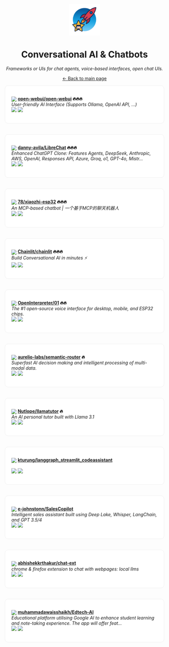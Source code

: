 <p align="center"><img src="../assets/awesome-logo.png" width="100" alt="Awesome Repos"/></p>
<h1 align="center">Conversational AI & Chatbots</h1>
<p align="center"><i>Frameworks or UIs for chat agents, voice-based interfaces, open chat UIs.</i></p>

<p align="center"><a href="../README.md">← Back to main page</a></p>

<div align="left" style="border:1px solid #eee; border-radius:10px; padding:18px 20px; background:#fff;">

<img src="https://avatars.githubusercontent.com/u/158137808?v=4" width="32" style="vertical-align:middle;"/> <strong><a href="https://github.com/open-webui/open-webui">open-webui/open-webui</a> 🔥🔥🔥</strong><br/>
<em>User-friendly AI Interface (Supports Ollama, OpenAI API, ...)</em><br/>
<span>
<a href="https://github.com/open-webui/open-webui/stargazers"><img src="https://img.shields.io/github/stars/open-webui/open-webui?style=flat-square&labelColor=343b41"></a>
<a href="https://github.com/open-webui/open-webui/network/members"><img src="https://img.shields.io/github/forks/open-webui/open-webui?style=flat-square&labelColor=343b41"></a>
</span>
</div><br><br>

<div align="left" style="border:1px solid #eee; border-radius:10px; padding:18px 20px; background:#fff;">

<img src="https://avatars.githubusercontent.com/u/110412045?v=4" width="32" style="vertical-align:middle;"/> <strong><a href="https://github.com/danny-avila/LibreChat">danny-avila/LibreChat</a> 🔥🔥🔥</strong><br/>
<em>Enhanced ChatGPT Clone: Features Agents, DeepSeek, Anthropic, AWS, OpenAI, Responses API, Azure, Groq, o1, GPT-4o, Mistr...</em><br/>
<span>
<a href="https://github.com/danny-avila/LibreChat/stargazers"><img src="https://img.shields.io/github/stars/danny-avila/LibreChat?style=flat-square&labelColor=343b41"></a>
<a href="https://github.com/danny-avila/LibreChat/network/members"><img src="https://img.shields.io/github/forks/danny-avila/LibreChat?style=flat-square&labelColor=343b41"></a>
</span>
</div><br><br>

<div align="left" style="border:1px solid #eee; border-radius:10px; padding:18px 20px; background:#fff;">

<img src="https://avatars.githubusercontent.com/u/4488133?v=4" width="32" style="vertical-align:middle;"/> <strong><a href="https://github.com/78/xiaozhi-esp32">78/xiaozhi-esp32</a> 🔥🔥🔥</strong><br/>
<em>An MCP-based chatbot | 一个基于MCP的聊天机器人</em><br/>
<span>
<a href="https://github.com/78/xiaozhi-esp32/stargazers"><img src="https://img.shields.io/github/stars/78/xiaozhi-esp32?style=flat-square&labelColor=343b41"></a>
<a href="https://github.com/78/xiaozhi-esp32/network/members"><img src="https://img.shields.io/github/forks/78/xiaozhi-esp32?style=flat-square&labelColor=343b41"></a>
</span>
</div><br><br>

<div align="left" style="border:1px solid #eee; border-radius:10px; padding:18px 20px; background:#fff;">

<img src="https://avatars.githubusercontent.com/u/128686189?v=4" width="32" style="vertical-align:middle;"/> <strong><a href="https://github.com/Chainlit/chainlit">Chainlit/chainlit</a> 🔥🔥🔥</strong><br/>
<em>Build Conversational AI in minutes ⚡️</em><br/>
<span>
<a href="https://github.com/Chainlit/chainlit/stargazers"><img src="https://img.shields.io/github/stars/Chainlit/chainlit?style=flat-square&labelColor=343b41"></a>
<a href="https://github.com/Chainlit/chainlit/network/members"><img src="https://img.shields.io/github/forks/Chainlit/chainlit?style=flat-square&labelColor=343b41"></a>
</span>
</div><br><br>

<div align="left" style="border:1px solid #eee; border-radius:10px; padding:18px 20px; background:#fff;">

<img src="https://avatars.githubusercontent.com/u/163192481?v=4" width="32" style="vertical-align:middle;"/> <strong><a href="https://github.com/OpenInterpreter/01">OpenInterpreter/01</a> 🔥🔥</strong><br/>
<em>The #1 open-source voice interface for desktop, mobile, and ESP32 chips.</em><br/>
<span>
<a href="https://github.com/OpenInterpreter/01/stargazers"><img src="https://img.shields.io/github/stars/OpenInterpreter/01?style=flat-square&labelColor=343b41"></a>
<a href="https://github.com/OpenInterpreter/01/network/members"><img src="https://img.shields.io/github/forks/OpenInterpreter/01?style=flat-square&labelColor=343b41"></a>
</span>
</div><br><br>

<div align="left" style="border:1px solid #eee; border-radius:10px; padding:18px 20px; background:#fff;">

<img src="https://avatars.githubusercontent.com/u/69076224?v=4" width="32" style="vertical-align:middle;"/> <strong><a href="https://github.com/aurelio-labs/semantic-router">aurelio-labs/semantic-router</a> 🔥</strong><br/>
<em>Superfast AI decision making and intelligent processing of multi-modal data.</em><br/>
<span>
<a href="https://github.com/aurelio-labs/semantic-router/stargazers"><img src="https://img.shields.io/github/stars/aurelio-labs/semantic-router?style=flat-square&labelColor=343b41"></a>
<a href="https://github.com/aurelio-labs/semantic-router/network/members"><img src="https://img.shields.io/github/forks/aurelio-labs/semantic-router?style=flat-square&labelColor=343b41"></a>
</span>
</div><br><br>

<div align="left" style="border:1px solid #eee; border-radius:10px; padding:18px 20px; background:#fff;">

<img src="https://avatars.githubusercontent.com/u/63742054?v=4" width="32" style="vertical-align:middle;"/> <strong><a href="https://github.com/Nutlope/llamatutor">Nutlope/llamatutor</a> 🔥</strong><br/>
<em>An AI personal tutor built with Llama 3.1</em><br/>
<span>
<a href="https://github.com/Nutlope/llamatutor/stargazers"><img src="https://img.shields.io/github/stars/Nutlope/llamatutor?style=flat-square&labelColor=343b41"></a>
<a href="https://github.com/Nutlope/llamatutor/network/members"><img src="https://img.shields.io/github/forks/Nutlope/llamatutor?style=flat-square&labelColor=343b41"></a>
</span>
</div><br><br>

<div align="left" style="border:1px solid #eee; border-radius:10px; padding:18px 20px; background:#fff;">

<img src="https://avatars.githubusercontent.com/u/37293938?v=4" width="32" style="vertical-align:middle;"/> <strong><a href="https://github.com/kturung/langgraph_streamlit_codeassistant">kturung/langgraph_streamlit_codeassistant</a> </strong><br/>
<em></em><br/>
<span>
<a href="https://github.com/kturung/langgraph_streamlit_codeassistant/stargazers"><img src="https://img.shields.io/github/stars/kturung/langgraph_streamlit_codeassistant?style=flat-square&labelColor=343b41"></a>
<a href="https://github.com/kturung/langgraph_streamlit_codeassistant/network/members"><img src="https://img.shields.io/github/forks/kturung/langgraph_streamlit_codeassistant?style=flat-square&labelColor=343b41"></a>
</span>
</div><br><br>

<div align="left" style="border:1px solid #eee; border-radius:10px; padding:18px 20px; background:#fff;">

<img src="https://avatars.githubusercontent.com/u/30129211?v=4" width="32" style="vertical-align:middle;"/> <strong><a href="https://github.com/e-johnstonn/SalesCopilot">e-johnstonn/SalesCopilot</a> </strong><br/>
<em>Intelligent sales assistant built using Deep Lake, Whisper, LangChain, and GPT 3.5/4</em><br/>
<span>
<a href="https://github.com/e-johnstonn/SalesCopilot/stargazers"><img src="https://img.shields.io/github/stars/e-johnstonn/SalesCopilot?style=flat-square&labelColor=343b41"></a>
<a href="https://github.com/e-johnstonn/SalesCopilot/network/members"><img src="https://img.shields.io/github/forks/e-johnstonn/SalesCopilot?style=flat-square&labelColor=343b41"></a>
</span>
</div><br><br>

<div align="left" style="border:1px solid #eee; border-radius:10px; padding:18px 20px; background:#fff;">

<img src="https://avatars.githubusercontent.com/u/1183441?v=4" width="32" style="vertical-align:middle;"/> <strong><a href="https://github.com/abhishekkrthakur/chat-ext">abhishekkrthakur/chat-ext</a> </strong><br/>
<em>chrome & firefox extension to chat with webpages: local llms</em><br/>
<span>
<a href="https://github.com/abhishekkrthakur/chat-ext/stargazers"><img src="https://img.shields.io/github/stars/abhishekkrthakur/chat-ext?style=flat-square&labelColor=343b41"></a>
<a href="https://github.com/abhishekkrthakur/chat-ext/network/members"><img src="https://img.shields.io/github/forks/abhishekkrthakur/chat-ext?style=flat-square&labelColor=343b41"></a>
</span>
</div><br><br>

<div align="left" style="border:1px solid #eee; border-radius:10px; padding:18px 20px; background:#fff;">

<img src="https://avatars.githubusercontent.com/u/24633059?v=4" width="32" style="vertical-align:middle;"/> <strong><a href="https://github.com/muhammadawaisshaikh/Edtech-AI">muhammadawaisshaikh/Edtech-AI</a> </strong><br/>
<em>Educational platform utilising Google AI to enhance student learning and note-taking experience. The app will offer feat...</em><br/>
<span>
<a href="https://github.com/muhammadawaisshaikh/Edtech-AI/stargazers"><img src="https://img.shields.io/github/stars/muhammadawaisshaikh/Edtech-AI?style=flat-square&labelColor=343b41"></a>
<a href="https://github.com/muhammadawaisshaikh/Edtech-AI/network/members"><img src="https://img.shields.io/github/forks/muhammadawaisshaikh/Edtech-AI?style=flat-square&labelColor=343b41"></a>
</span>
</div><br><br>

